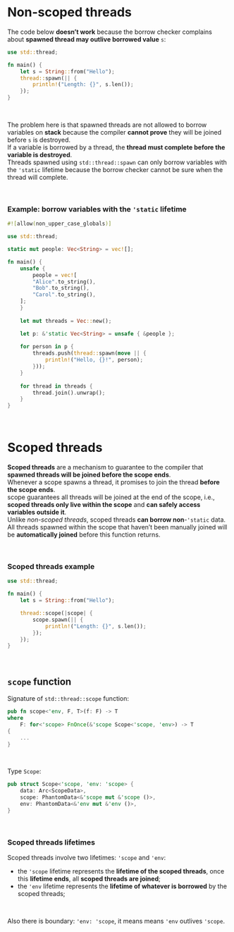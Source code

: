 # Non-scoped threads
The code below **doesn’t work** because the borrow checker complains about **spawned thread may outlive borrowed value** `s`:
```Rust
use std::thread;

fn main() {
    let s = String::from("Hello");
    thread::spawn(|| {
        println!("Length: {}", s.len());
    });
}
```

<br>

The problem here is that spawned threads are not allowed to borrow variables on **stack** because the compiler **cannot prove** they will be joined before `s` is destroyed.<br>
If a variable is borrowed by a thread, the **thread must complete before the variable is destroyed**.<br>
Threads spawned using `std::thread::spawn` can only borrow variables with the `'static` lifetime because the borrow checker cannot be sure when the thread will complete.

<br>

### Example: borrow variables with the `'static` lifetime
```rust
#![allow(non_upper_case_globals)]

use std::thread;

static mut people: Vec<String> = vec![];

fn main() {
    unsafe {
        people = vec![
        "Alice".to_string(),
        "Bob".to_string(),
        "Carol".to_string(),
    ];
    }
    
    let mut threads = Vec::new();

    let p: &'static Vec<String> = unsafe { &people };
    
    for person in p {
        threads.push(thread::spawn(move || {
            println!("Hello, {}!", person);
        }));
    }
    
    for thread in threads {
        thread.join().unwrap();
    }
}
```

<br>

# Scoped threads
**Scoped threads** are a mechanism to guarantee to the compiler that **spawned threads will be joined before the scope ends**.<br>
Whenever a scope spawns a thread, it promises to join the thread **before the scope ends**.<br>
scope guarantees all threads will be joined at the end of the scope, i.e., **scoped threads only live within the scope** and **can safely access variables outside it**.<br>
Unlike *non-scoped threads*, scoped threads **can borrow non**-`'static` data.
All threads spawned within the scope that haven’t been manually joined will be **automatically joined** before this function returns.

<br>

### Scoped threads example
```Rust
use std::thread;

fn main() {
    let s = String::from("Hello");

    thread::scope(|scope| {
        scope.spawn(|| {
            println!("Length: {}", s.len());
        });
    });
}
```

<br>


## `scope` function
Signature of `std::thread::scope` function:
```rust
pub fn scope<'env, F, T>(f: F) -> T
where
    F: for<'scope> FnOnce(&'scope Scope<'scope, 'env>) -> T
{ 
    ...
}
```

<br>

Type `Scope`:
```rust
pub struct Scope<'scope, 'env: 'scope> {
    data: Arc<ScopeData>,
    scope: PhantomData<&'scope mut &'scope ()>,
    env: PhantomData<&'env mut &'env ()>,
}
```

<br>

### Scoped threads lifetimes
Scoped threads involve two lifetimes: `'scope` and `'env`:
- the `'scope` lifetime represents the **lifetime of the scoped threads**, once this **lifetime ends**, all **scoped threads are joined**;
- the `'env` lifetime represents the **lifetime of whatever is borrowed** by the scoped threads;

<br>

Also there is boundary: `'env: 'scope`, it means means `'env` outlives `'scope`.<br>